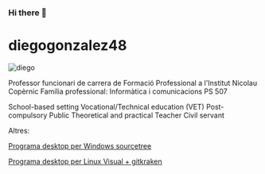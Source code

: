 ### Hi there 👋


# diegogonzalez48

<img src="https://avatars.githubusercontent.com/u/132007576?s=400&u=c799868d0c0b2a959851edda2bda2705efd993b8&v=4" alt="diego"> 

<!--
**diegogonzalez48/diegogonzalez48** is a ✨ _special_ ✨ repository because its `README.md` (this file) appears on your GitHub profile.

Here are some ideas to get you started:

- 🔭 I’m currently working on ... Institut Nicolau Copèrnic
- 🌱 I’m currently learning ...
- 👯 I’m looking to collaborate on ...
- 🤔 I’m looking for help with ...
- 💬 Ask me about ...
- 📫 How to reach me: ... 
- 😄 Pronouns: ...
- ⚡ Fun fact: ...
-->

Professor funcionari de carrera de Formació Professional a l'Institut Nicolau Copèrnic
Família professional: Informàtica i comunicacions
PS 507

School-based setting 
Vocational/Technical education (VET)
Post-compulsory
Public
Theoretical and practical
Teacher
Civil servant



Altres:


<a href="https://www.sourcetreeapp.com/"> Programa desktop per Windows sourcetree </a>

<a href="https://www.gitkraken.com/"> Programa desktop per Linux Visual + gitkraken </a>
